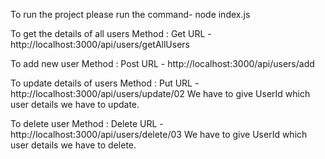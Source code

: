 To run the project please run the command-  node index.js 

To get the  details of all users 
Method : Get
URL - http://localhost:3000/api/users/getAllUsers

To add new user 
Method : Post
URL - http://localhost:3000/api/users/add

To update details of users
Method : Put
URL - http://localhost:3000/api/users/update/02  We have to give UserId which user details we have to update.

To delete user
Method : Delete
URL - http://localhost:3000/api/users/delete/03  We have to give UserId which user details we have to delete.
